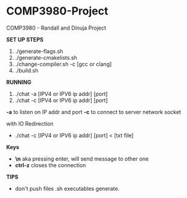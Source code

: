 # COMP3980-Project
COMP3980 - Randall and Dinuja Project

**SET UP STEPS**
1) ./generate-flags.sh
2) ./generate-cmakelists.sh
3) ./change-compiler.sh -c [gcc or clang]
4) ./build.sh

**RUNNING**
1) ./chat -a [IPV4 or IPV6 ip addr] [port]
2) ./chat -c [IPV4 or IPV6 ip addr] [port]

**-a** to listen on IP addr and port
**-c** to connect to server network socket

with IO Redirection
- ./chat -c [IPV4 or IPV6 ip addr] [port] < [txt file]

**Keys**
- **\n** aka pressing enter, will send message to other one
- **ctrl-z** closes the connection

**TIPS**
- don't push files .sh executables generate.

